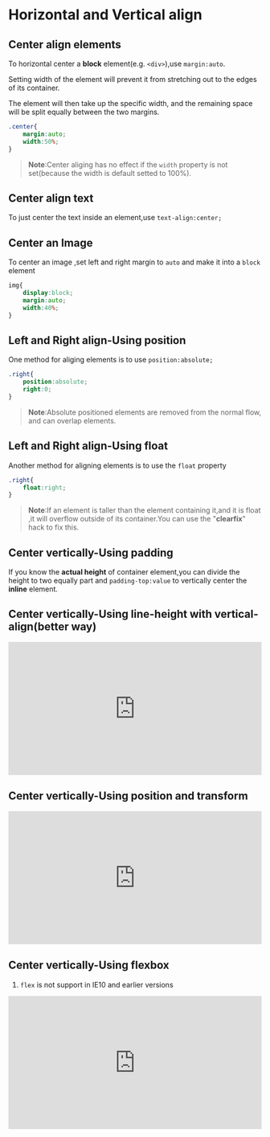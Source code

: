 # Horizontal and Vertical align

## Center align elements
To horizontal center a **block** element(e.g. `<div>`),use `margin:auto`.

Setting width of the element will prevent it from stretching out to the edges of its container.

The element will then take up the specific width, and the remaining space will be split equally between the two margins.
```css
.center{
    margin:auto;
    width:50%;
}
```
> **Note**:Center aliging has no effect if the `width` property is not set(because the width is default setted to 100%).

## Center align text
To just center the text inside an element,use `text-align:center;`

## Center an Image
To center an image ,set left and right margin to `auto` and make it into a `block` element

```css
img{
    display:block;
    margin:auto;
    width:40%;
}
```

## Left and Right align-Using position
One method for aliging elements is to use `position:absolute;`
```css
.right{
    position:absolute;
    right:0;
}
```
> **Note**:Absolute positioned elements are removed from the normal flow, and can overlap elements.

## Left and Right align-Using float
Another method for aligning elements is to use the `float` property
```css
.right{
    float:right;
}
```
> **Note**:If an element is taller than the element containing it,and it is float ,it will overflow outside of its container.You can use the "**clearfix**" hack to fix this.

## Center vertically-Using padding
If you know the **actual height** of container element,you can divide the height to two equally part and `padding-top:value` to vertically center the **inline** element.

## Center vertically-Using line-height with vertical-align(better way)
<iframe height="265" style="width: 100%;" scrolling="no" title="oNXQrgx" src="https://codepen.io/orientalist/embed/oNXQrgx?height=265&theme-id=dark&default-tab=css,result" frameborder="no" allowtransparency="true" allowfullscreen="true">
  See the Pen <a href='https://codepen.io/orientalist/pen/oNXQrgx'>oNXQrgx</a> by orientalist
  (<a href='https://codepen.io/orientalist'>@orientalist</a>) on <a href='https://codepen.io'>CodePen</a>.
</iframe>

## Center vertically-Using position and transform
<iframe height="265" style="width: 100%;" scrolling="no" title="Vertically center-position &amp; transform" src="https://codepen.io/orientalist/embed/RwPqzPp?height=265&theme-id=dark&default-tab=css,result" frameborder="no" allowtransparency="true" allowfullscreen="true">
  See the Pen <a href='https://codepen.io/orientalist/pen/RwPqzPp'>Vertically center-position &amp; transform</a> by orientalist
  (<a href='https://codepen.io/orientalist'>@orientalist</a>) on <a href='https://codepen.io'>CodePen</a>.
</iframe>

## Center vertically-Using flexbox
1. `flex` is not support in IE10 and earlier versions
<iframe height="265" style="width: 100%;" scrolling="no" title="Vertically center-flexbox" src="https://codepen.io/orientalist/embed/eYNQwGO?height=265&theme-id=dark&default-tab=css,result" frameborder="no" allowtransparency="true" allowfullscreen="true">
  See the Pen <a href='https://codepen.io/orientalist/pen/eYNQwGO'>Vertically center-flexbox</a> by orientalist
  (<a href='https://codepen.io/orientalist'>@orientalist</a>) on <a href='https://codepen.io'>CodePen</a>.
</iframe>